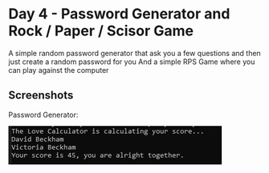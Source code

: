 
# Day 4 - Password Generator and Rock / Paper / Scisor Game

A simple random password generator that ask you a few questions and then just create a random password for you
And a simple RPS Game where you can play against the computer


## Screenshots

Password Generator:

![App Screenshot](https://github.com/snkfranco/Python-Pro-Bootcamp/blob/main/Day%203%20-%20Pizza%20Love%20and%20Game/Screenshot/1.png?raw=true)
